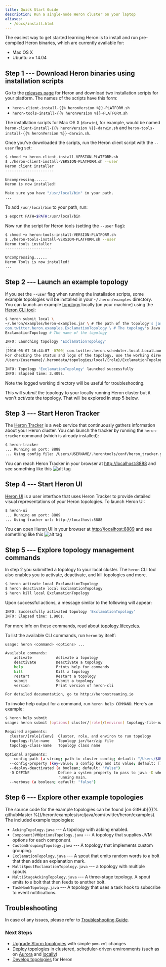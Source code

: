 ```yaml
---
title: Quick Start Guide
description: Run a single-node Heron cluster on your laptop
aliases:
  - /docs/install.html
---
```


The easiest way to get started learning Heron is to install and run pre-compiled
Heron binaries, which are currently available for:

* Mac OS X
* Ubuntu >= 14.04

## Step 1 --- Download Heron binaries using installation scripts

Go to the [releases page](https://github.com/twitter/heron/releases) for Heron
and download two installation scripts for your platform. The names of the
scripts have this form:

* `heron-client-install-{{% heronVersion %}}-PLATFORM.sh`
* `heron-tools-install-{{% heronVersion %}}-PLATFORM.sh`

The installation scripts for Mac OS X (`darwin`), for example, would be named
`heron-client-install-{{% heronVersion %}}-darwin.sh` and
`heron-tools-install-{{% heronVersion %}}-darwin.sh`.

Once you've downloaded the scripts, run the Heron client script with the
`--user` flag set:

```bash
$ chmod +x heron-client-install-VERSION-PLATFORM.sh
$ ./heron-client-install-VERSION-PLATFORM.sh --user
Heron client installer
----------------------

Uncompressing......
Heron is now installed!

Make sure you have "/usr/local/bin" in your path.
...
```

To add `/usr/local/bin` to your path, run:

```bash
$ export PATH=$PATH:/usr/local/bin
```

Now run the script for Heron tools (setting the `--user` flag):

```bash
$ chmod +x heron-tools-install-VERSION-PLATFORM.sh
$ ./heron-tools-install-VERSION-PLATFORM.sh --user
Heron tools installer
---------------------

Uncompressing......
Heron Tools is now installed!
...
```

## Step 2 --- Launch an example topology

If you set the `--user` flag when running the installation scripts, some example
topologies will be installed in your `~/.heron/examples` directory. You can
launch an example [topology](../concepts/topologies) locally (on your machine)
using the [Heron CLI tool](../operators/heron-cli):

```bash
$ heron submit local \
~/.heron/examples/heron-examples.jar \ # The path of the topology's jar file
com.twitter.heron.examples.ExclamationTopology \ # The topology's Java class
ExclamationTopology # The name of the topology

INFO: Launching topology 'ExclamationTopology'
...
[2016-06-07 16:44:07 -0700] com.twitter.heron.scheduler.local.LocalLauncher INFO: \
For checking the status and logs of the topology, use the working directory \
/Users/{username}/.herondata/topologies/local/{role}/ExclamationTopology # working directory

INFO: Topology 'ExclamationTopology' launched successfully
INFO: Elapsed time: 3.409s.
```

Note the logged working directory will be useful for troubleshooting.

This will *submit* the topology to your locally running Heron cluster but it
won't *activate* the topology. That will be explored in step 5 below.

## Step 3 --- Start Heron Tracker

The [Heron Tracker](../operators/heron-tracker) is a web service that
continuously gathers information about your Heron cluster. You can launch the
tracker by running the `heron-tracker` command (which is already installed):

```bash
$ heron-tracker
... Running on port: 8888
... Using config file: /Users/USERNAME/.herontools/conf/heron_tracker.yaml
```

You can reach Heron Tracker in your browser at [http://localhost:8888](http://localhost:8888)
and see something like this ![alt tag](http://twitter.github.io/heron/img/heron-tracker.png)

## Step 4 --- Start Heron UI

[Heron UI](../operators/heron-ui) is a user interface that uses Heron Tracker to
provide detailed visual representations of your Heron topologies. To launch
Heron UI:

```bash
$ heron-ui
... Running on port: 8889
... Using tracker url: http://localhost:8888
```

You can open Heron UI in your browser at [http://localhost:8889](http://localhost:8889)
and see something like this ![alt tag](http://twitter.github.io/heron/img/heron-ui.png)

## Step 5 --- Explore topology management commands

In step 2 you submitted a topology to your local cluster. The `heron` CLI tool
also enables you to activate, deactivate, and kill topologies and more.

```bash
$ heron activate local ExclamationTopology
$ heron deactivate local ExclamationTopology
$ heron kill local ExclamationTopology
```

Upon successful actions, a message similar to the following will appear:

```bash
INFO: Successfully activated topology 'ExclamationTopology'
INFO: Elapsed time: 1.980s.
```

For more info on these commands, read about [topology
lifecycles](../concepts/topologies#topology-lifecycle).

To list the available CLI commands, run `heron` by itself:

```bash
usage: heron <command> <options> ...

Available commands:
    activate           Activate a topology
    deactivate         Deactivate a topology
    help               Prints help for commands
    kill               Kill a topology
    restart            Restart a topology
    submit             Submit a topology
    version            Print version of heron-cli

For detailed documentation, go to http://heronstreaming.io
```

To invoke help output for a command, run `heron help COMMAND`. Here's an
example:

```bash
$ heron help submit
usage: heron submit [options] cluster/[role]/[environ] topology-file-name topology-class-name [topology-args]

Required arguments:
  cluster/[role]/[env]  Cluster, role, and environ to run topology
  topology-file-name    Topology jar/tar/zip file
  topology-class-name   Topology class name

Optional arguments:
  --config-path (a string; path to cluster config; default: "/Users/$USER/.heron/conf")
  --config-property (key=value; a config key and its value; default: [])
  --deploy-deactivated (a boolean; default: "false")
  -D DEFINE             Define a system property to pass to java -D when
                        running main.
  --verbose (a boolean; default: "false")
```

## Step 6 --- Explore other example topologies

The source code for the example topologies can be found
[on
GitHub]({{% githubMaster %}}/heron/examples/src/java/com/twitter/heron/examples).
The included example topologies:

* `AckingTopology.java` --- A topology with acking enabled.
* `ComponentJVMOptionsTopology.java` --- A topology that supplies JVM options
  for each component.
* `CustomGroupingTopology.java` --- A topology that implements custom grouping.
* `ExclamationTopology.java` --- A spout that emits random words to a bolt that
  then adds an explanation mark.
* `MultiSpoutExclamationTopology.java` --- a topology with multiple spouts.
* `MultiStageAckingTopology.java` --- A three-stage topology. A spout emits to a
  bolt that then feeds to another bolt.
* `TaskHookTopology.java` --- A topology that uses a task hook to subscribe to
   event notifications.

## Troubleshooting
In case of any issues, please refer to [Troubleshooting Guide](../troubleshooting).

### Next Steps

* [Upgrade Storm topologies](../upgrade-storm-to-heron) with simple `pom.xml`
  changes
* [Deploy topologies](../operators/deployment) in clustered, scheduler-driven
  environments (such as on [Aurora](../operators/deployment/schedulers/aurora)
  and [locally](../operators/deployment/schedulers/local))
* [Develop topologies](../concepts/architecture) for Heron
